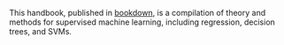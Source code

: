 This handbook, published in [bookdown](https://github.com/rstudio/bookdown), is a compilation of theory and methods for supervised machine learning, including regression, decision trees, and SVMs.
